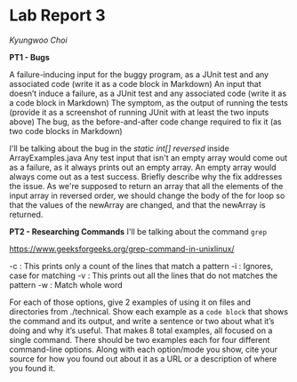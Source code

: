 # Lab Report 3 
*Kyungwoo Choi*  

**PT1 - Bugs**

A failure-inducing input for the buggy program, as a JUnit test and any associated code (write it as a code block in Markdown)
An input that doesn’t induce a failure, as a JUnit test and any associated code (write it as a code block in Markdown)
The symptom, as the output of running the tests (provide it as a screenshot of running JUnit with at least the two inputs above)
The bug, as the before-and-after code change required to fix it (as two code blocks in Markdown)

I'll be talking about the bug in the *static int[] reversed* inside ArrayExamples.java
Any test input that isn't an empty array would come out as a failure, as it always prints out an empty array. An empty array would always come out as a test success.
    Briefly describe why the fix addresses the issue.
As we're supposed to return an array that all the elements of the input array in reversed order, we should change the body of the for loop so that the values of the newArray are changed, and that the newArray is returned.

**PT2 - Researching Commands**
I'll be talking about the command `grep`

https://www.geeksforgeeks.org/grep-command-in-unixlinux/

-c : This prints only a count of the lines that match a pattern
-i : Ignores, case for matching
-v : This prints out all the lines that do not matches the pattern
-w : Match whole word

For each of those options, give 2 examples of using it on files and directories from ./technical. Show each example as a `code block` that shows the command and its output, and write a sentence or two about what it’s doing and why it’s useful.
That makes 8 total examples, all focused on a single command. There should be two examples each for four different command-line options.
Along with each option/mode you show, cite your source for how you found out about it as a URL or a description of where you found it.
